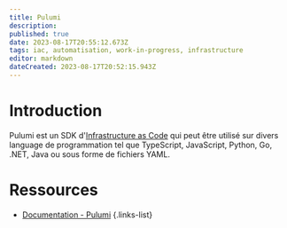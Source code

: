 ```yaml
---
title: Pulumi
description: 
published: true
date: 2023-08-17T20:55:12.673Z
tags: iac, automatisation, work-in-progress, infrastructure
editor: markdown
dateCreated: 2023-08-17T20:52:15.943Z
---
```


# Introduction
Pulumi est un SDK d'[Infrastructure as Code](/iac) qui peut être utilisé sur divers language de programmation tel que TypeScript, JavaScript, Python, Go, .NET, Java ou sous forme de fichiers YAML.

# Ressources
- [Documentation - Pulumi](https://www.pulumi.com/docs/)
{.links-list}